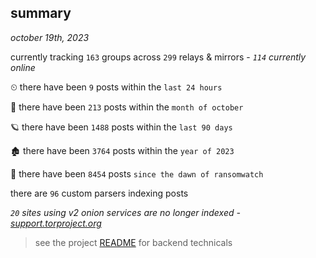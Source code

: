 
## summary
_october 19th, 2023_

currently tracking `163` groups across `299` relays & mirrors - _`114` currently online_

⏲ there have been `9` posts within the `last 24 hours`

🦈 there have been `213` posts within the `month of october`

🪐 there have been `1488` posts within the `last 90 days`

🏚 there have been `3764` posts within the `year of 2023`

🦕 there have been `8454` posts `since the dawn of ransomwatch`

there are `96` custom parsers indexing posts

_`20` sites using v2 onion services are no longer indexed - [support.torproject.org](https://support.torproject.org/onionservices/v2-deprecation/)_

> see the project [README](https://github.com/joshhighet/ransomwatch#ransomwatch--) for backend technicals
